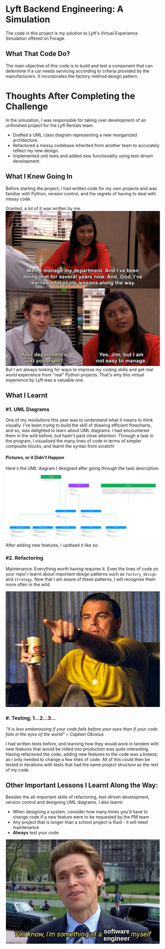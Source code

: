 # Lyft Backend Engineering: A Simulation
The code in this project is my solution to Lyft's Virtual Experience Simulation offered on Forage. 

## What That Code Do?
The main objective of this code is to build and test a component that can determine if a car needs servicing according to criteria provided by the manufacturers. It incorporates the factory method design pattern.


# Thoughts After Completing the Challenge
In the simulation, I was responsible for taking over development of an unfinished project for the Lyft Rentals team.
* Drafted a UML class diagram representing a new reorganized architecture.
* Refactored a messy codebase inherited from another team to accurately reflect my new design.
* Implemented unit tests and added new functionality using test-driven development.

## What I Knew Going In 
Before starting the project, I had written code for my own projects and was familiar with Python, version control, and the regrets of having to deal with messy code. 

Granted, a lot of it was written by me.
![I'm not easy to manage](assets/the_manager.jpg)
But I am always looking for ways to improve my coding skills and get real world experience from "real" Python projects. That's why this virtual experience by Lyft was a valuable one.

## What I Learnt 
### #1. UML Diagrams

One of my resolutions this year was to understand what it means to think visually. I've been trying to build the skill of drawing efficient flowcharts, and so, was delighted to learn about UML diagrams. I had encountered them in the wild before, but hadn't paid close attention. Through a task in the program, I visualised the many lines of code in terms of simpler composite blocks, and learnt the syntax from scratch!

#### Pictures, or it Didn't Happen
Here's the UML diagram I designed after going through the task desrciption:
![Phase 1: UML Diagram](assets/UML_Diagram_1.png)
After adding new features, I updtaed it like so:

### #2. Refactoring
Maintenance. Everything worth having requires it. Even the lines of code on your repo! I learnt about important design patterns such as ```factory_design``` and ```strategy```. Now that I am aware of these patterns, I will recognise them more often in the wild.

![Hang on, I've seen this code before](assets/the_recogniser.jpg)

### #. Testing, 1...2...3...
*"It is less embarassing if your code fails before your eyes than if your code fails in the eyes of the world"* 
                                                                                            ~ *Captain Obvious*

I had written tests before, and learning how they would work in tandem with new features that would be rolled into production was quite interesting. Having refactored the code, adding new features to the code was a breeze, as I only needed to change a few lines of code. All of this could then be tested in iterations with tests that had the same project structure as the rest of my code. 

## Other Important Lessons I Learnt Along the Way:
Besides the all-important skills of refactoring, test-driven development, version control and designing UML diagrams, I also learnt:

* When designing a system, consider how many times you'd have to change code if a new feature were to be requested by the PM team
* Any project that is longer than a school project is fluid - it will need maintenance
* **Always** test your code


![I'm something of a Software Engineer, myself](assets/the_scientist.jpg)

